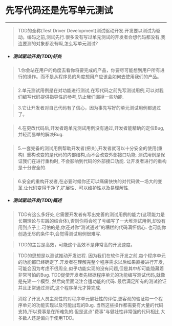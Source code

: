# 先写代码还是先写单元测试
--------
> TDD的全称(Test Driver Development)测试驱动开发.开发要以测试为驱动。编码之前,测试先行.很多没有写过单元测试的开发者会想代码都没有,我连要测的对象都没有啊,怎么写单元测试?

* ##### 测试驱动开发(TDD)好处

> 1.你会站在用户的角度去看你将要完成的产品，你要尽可能想到用户所有进行的操作。而不是从程序员的角度想用户应该会如何去使用我们的产品。

### 

> 2.单元测试用例是在对功能进行测试,在写代码之前先写测试用例,可以对我们编写代码提供指导性的参考,防止我们漏掉一些功能.


> 3.它让开发者对自己代码有了信心，因为事先写好的单元测试用例都通过了。

### 

> 4.在更改代码后,开发者跑单元测试用例没有通过,开发者能精确的定位Bug,并轻而易举的解决Bug.

### 

> 5.一套完备的测试用例帮助开发者(把关),开发者就可以十分安全的使用(重构). 重构改变的是代码的内部结构,而不会改变外部接口功能. 测试用例是保证我们在进行重构时, 不会影响到代码的外部接口功能. 让开发者进行的重构是十分安全的.

### 

> 6.安全的重构开发者,在必要时候你还可以痛痛快快的对代码做一场大的变革.让代码变得干净了,扩展性、可以维护性以及易理解性.


* ##### 测试驱动开发(TDD)概述

> TDD有这么多好处,它需要开发者有写出完善的测试用例的能力(这项能力是长期理论与实践的结合体),否则你将会吃了亏编写了一大堆测试用例,却没有用到点子上.可怕的是,你还对你“测试通过”的糟糕的代码满怀信心. 也可能你创造无尽的条件中,会觉得测试用例很难写.

> TDD的主旨是高效，可能这个高效不是非常高的开发速度。

> TDD的思想是以测试推动开发进程. 因为我们在软件开发之前,每个程序单元的功能都已经确定了.开发者在理解完整个程序需求以后如果直接进行开发,可能会因为考虑不很周全,似乎功能实现的没有问题,但是其中却可能隐藏着非常可怕的Bug. TDD促使开发者先根据程序单元的功能编写测试代码,就像是先建一个模型, 然后向里面浇注合适功能的代码. 最后满足所有的测试验证并且正常通过测试,这个程序单元才算完成.

> 消除了开发人员主观性的对程序单元健壮性的评估,更客观的验证每一个程序单元的功能实现以及可能出现的Bug.
当然这些操作都需要有大量的代码支持,所以费事是在所难免的.但是这点"费事"与健壮性非常强的代码相比,大多数人还是偏向于使用TDD。